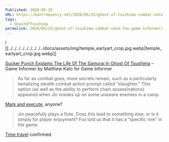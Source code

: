 ```yaml
---
Published: 2020-05-25
URL: https://maxfrequency.net/2020/05/25/ghost-of-tsushima-combat-nate-fox-game-informer/
tags:
  - GhostOfTsushima
permalink: 2020/05/25/ghost-of-tsushima-combat-nate-fox-game-informer/
---
```

![[../../../../../../../../../docs/assets/img/temple_earlyart_crop.jpg.webp|temple_earlyart_crop.jpg.webp]]

[Sucker Punch Explains The Life Of The Samurai In Ghost Of Tsushima](https://www.gameinformer.com/preview/2020/05/19/the-life-of-the-samurai) – Game Informer by Matthew Kato for Game Informer

> As far as combat goes, more secrets remain, such as a particularly tantalizing stealth combat action prompt called “slaughter.” This option (as well as the ability to perform chain assassinations) appeared when Jin sneaks up on some unaware enemies in a camp.

[Mark and execute](https://youtube.com/watch?v=Crgf80X5l1U&t=38), anyone?

> Jin peacefully plays a flute. Does this lead to something else, or is it simply for player enjoyment? Fox told us that it has a “specific role” in the game.

[Time travel](https://youtube.com/watch?v=oMXDjMZgJXE&t=222) confirmed.